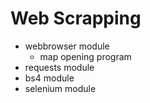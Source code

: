 # Web Scrapping
- webbrowser module
  - map opening program
- requests module
- bs4 module
- selenium module